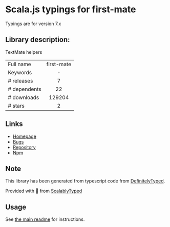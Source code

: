 
# Scala.js typings for first-mate

Typings are for version 7.x

## Library description:
TextMate helpers

|                    |                 |
| ------------------ | :-------------: |
| Full name          | first-mate |
| Keywords           | - |
| # releases         | 7 |
| # dependents       | 22 |
| # downloads        | 129204 |
| # stars            | 2 |

## Links
- [Homepage](http://atom.github.io/first-mate)
- [Bugs](https://github.com/atom/first-mate/issues)
- [Repository](https://github.com/atom/first-mate)
- [Npm](https://www.npmjs.com/package/first-mate)
    


## Note
This library has been generated from typescript code from [DefinitelyTyped](https://definitelytyped.org).

Provided with :purple_heart: from [ScalablyTyped](https://github.com/oyvindberg/ScalablyTyped)

## Usage
See [the main readme](../../readme.md) for instructions.


